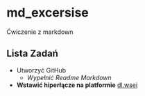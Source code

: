 # md_excersise
Ćwiczenie z markdown
## Lista Zadań
* Utworzyć GitHub 
  * _Wypełnić Readme Markdown_ <br>
* **Wstawić hiperłącze na platformie** [dl.wsei](https://dl.wsei.lublin.pl)
